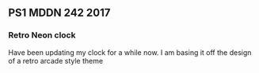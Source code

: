 ## PS1 MDDN 242 2017

### Retro Neon clock

Have been updating my clock for a while now. I am basing it off the design of a retro arcade style theme